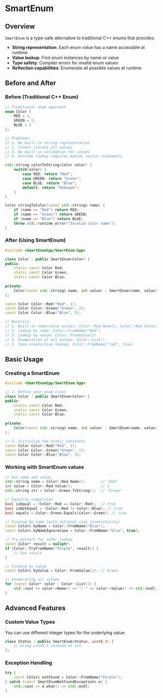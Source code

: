 # SmartEnum

## Overview

`SmartEnum` is a type-safe alternative to traditional C++ enums that provides:

- **String representation**: Each enum value has a name accessible at runtime
- **Value lookup**: Find enum instances by name or value
- **Type safety**: Compiler errors for invalid enum values
- **Reflection capabilities**: Enumerate all possible values at runtime

## Before and After

### Before (Traditional C++ Enum)

```cpp
// Traditional enum approach
enum Color {
    RED = 1,
    GREEN = 2,
    BLUE = 3
};

// Problems:
// 1. No built-in string representation
// 2. Cannot iterate all values
// 3. No built-in validation for values
// 4. Runtime lookup requires manual switch statements

std::string colorToString(Color color) {
    switch(color) {
        case RED: return "Red";
        case GREEN: return "Green";
        case BLUE: return "Blue";
        default: return "Unknown";
    }
}

Color stringToColor(const std::string& name) {
    if (name == "Red") return RED;
    if (name == "Green") return GREEN;
    if (name == "Blue") return BLUE;
    throw std::runtime_error("Invalid color name");
}
```

### After (Using SmartEnum)

```cpp
#include <SmartEnumCpp/SmartEnum.hpp>

class Color : public SmartEnum<Color> {
public:
    static const Color Red;
    static const Color Green;
    static const Color Blue;
    
private:
    Color(const std::string& name, int value) : SmartEnum(name, value) {}
};

const Color Color::Red("Red", 1);
const Color Color::Green("Green", 2);
const Color Color::Blue("Blue", 3);

// Benefits:
// 1. Built-in name/value access: Color::Red.Name(), Color::Red.Value()
// 2. Lookup by name: Color::FromName("Red")
// 3. Lookup by value: Color::FromValue(1)
// 4. Enumeration of all values: Color::List()
// 5. Case-insensitive lookup: Color::FromName("red", true)
```

## Basic Usage

### Creating a SmartEnum

```cpp
#include <SmartEnumCpp/SmartEnum.hpp>

// 1. Define your enum class
class Color : public SmartEnum<Color> {
public:
    static const Color Red;
    static const Color Green;
    static const Color Blue;
    
private:
    Color(const std::string& name, int value) : SmartEnum(name, value) {}
};

// 2. Initialize the static constants
const Color Color::Red("Red", 1);
const Color Color::Green("Green", 2);
const Color Color::Blue("Blue", 3);
```

### Working with SmartEnum values

```cpp
// Get name and value
std::string name = Color::Red.Name();       // "Red"
int value = Color::Red.Value();             // 1
std::string str = Color::Green.ToString();  // "Green"

// Equality comparison
bool isEqual = (Color::Red == Color::Red);  // true
bool isNotEqual = (Color::Red != Color::Blue); // true
bool equals = Color::Green.Equals(Color::Green); // true

// Finding by name (with optional case insensitivity)
const Color& byName = Color::FromName("Blue");
const Color& byNameIgnoreCase = Color::FromName("blue", true);

// Try-pattern for safer lookup
const Color* result = nullptr;
if (Color::TryFromName("Purple", result)) {
    // Use result
}

// Finding by value
const Color& byValue = Color::FromValue(2); // Green

// Enumerating all values
for (const Color* color : Color::List()) {
    std::cout << color->Name() << ": " << color->Value() << std::endl;
}
```

## Advanced Features

### Custom Value Types

You can use different integer types for the underlying value:

```cpp
class Status : public SmartEnum<Status, uint8_t> {
    // Using uint8_t instead of int
};
```

### Exception Handling

```cpp
try {
    const Color& notFound = Color::FromName("Purple");
} catch (const SmartEnumNotFoundException& e) {
    std::cout << e.what() << std::endl;
}
```